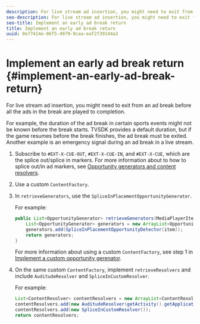 ```yaml
---
description: For live stream ad insertion, you might need to exit from an ad break before all the ads in the break are played to completion.
seo-description: For live stream ad insertion, you might need to exit from an ad break before all the ads in the break are played to completion.
seo-title: Implement an early ad break return
title: Implement an early ad break return
uuid: 0e77414e-86f5-4979-9caa-eaf2f39144a2
---
```


# Implement an early ad break return {#implement-an-early-ad-break-return}

For live stream ad insertion, you might need to exit from an ad break before all the ads in the break are played to completion.

For example, the duration of the ad break in certain sports events might not be known before the break starts. TVSDK provides a default duration, but if the game resumes before the break finishes, the ad break must be exited. Another example is an emergency signal during an ad break in a live stream. 

1. Subscribe to `#EXT-X-CUE-OUT`, `#EXT-X-CUE-IN`, and `#EXT-X-CUE`, which are the splice out/splice in markers.
   For more information about to how to splice out/in ad markers, see [Opportunity generators and content resolvers](../../ad-insertion/content-resolver/android-3.5-content-resolver.md).
1. Use a custom `ContentFactory`.
1. In `retrieveGenerators`, use the `SpliceInPlacementOpportunityGenerator`.

   For example: 

   ```java
   public List<OpportunityGenerator> retrieveGenerators(MediaPlayerItem item) { 
       List<OpportunityGenerator> generators = new ArrayList<OpportunityGenerator>(); 
       generators.add(SpliceInPlacementOpportunityDetector(item)); 
       return generators; 
   }
   ```

   For more information about using a custom `ContentFactory`, see step 1 in [Implement a custom opportunity gerenator](../../ad-insertion/content-resolver/android-3.5-opp-detector-impl-android.md). 

1. On the same custom `ContentFactory`, implement `retrieveResolvers` and include `AuditudeResolver` and `SpliceInCustomResolver`.

   For example: 

   ```java
   List<ContentResolver> contentResolvers = new ArrayList<ContentResolver>(); 
   contentResolvers.add(new AuditudeResolver(getActivity().getApplicationContext())); 
   contentResolvers.add(new SpliceInCustomResolver()); 
   return contentResolvers;
   ```